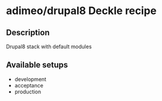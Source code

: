 # adimeo/drupal8 Deckle recipe


## Description

Drupal8 stack with default modules 

## Available setups

 - development
 - acceptance
 - production
